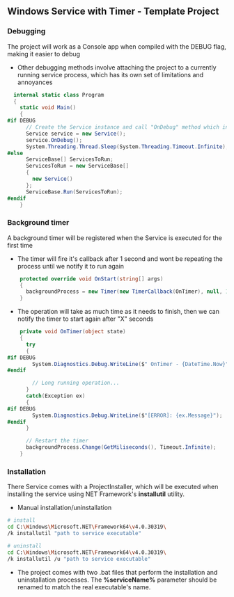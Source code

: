 ## Windows Service with Timer - Template Project

### Debugging

The project will work as a Console app when compiled with the DEBUG flag, making it easier to debug

- Other debugging methods involve attaching the project to a currently running service process, which has its own set of limitations and annoyances

```csharp
  internal static class Program
  {
    static void Main()
    {
#if DEBUG
      // Create the Service instance and call "OnDebug" method which internally calls "OnStart(null)"
      Service service = new Service();
      service.OnDebug();
      System.Threading.Thread.Sleep(System.Threading.Timeout.Infinite);
#else
      ServiceBase[] ServicesToRun;
      ServicesToRun = new ServiceBase[]
      {
        new Service()
      };
      ServiceBase.Run(ServicesToRun);
#endif
    }
```

### Background timer

A background timer will be registered when the Service is executed for the first time

- The timer will fire it's callback after 1 second and wont be repeating the process until we notify it to run again
```csharp
    protected override void OnStart(string[] args)
    {
      backgroundProcess = new Timer(new TimerCallback(OnTimer), null, 1000, Timeout.Infinite);
    }
```

- The operation will take as much time as it needs to finish, then we can notify the timer to start again after "X" seconds


```csharp
    private void OnTimer(object state)
    {
      try
      {
#if DEBUG
        System.Diagnostics.Debug.WriteLine($" OnTimer - {DateTime.Now}");
#endif

        // Long running operation...
      } 
      catch(Exception ex)
      {
#if DEBUG
        System.Diagnostics.Debug.WriteLine($"[ERROR]: {ex.Message}");
#endif
      }

      // Restart the timer
      backgroundProcess.Change(GetMiliseconds(), Timeout.Infinite);
    }
```

### Installation

There Service comes with a ProjectInstaller, which will be executed when installing the service using NET Framework's **installutil** utility.

- Manual installation/uninstallation

```bash
# install
cd C:\Windows\Microsoft.NET\Framework64\v4.0.30319\
/k installutil "path to service executable"

# uninstall
cd C:\Windows\Microsoft.NET\Framework64\v4.0.30319\
/k installutil /u "path to service executable"
```

- The project comes with two .bat files that perform the installation and uninstallation processes. The **%serviceName%** parameter should be renamed to match the real executable's name.